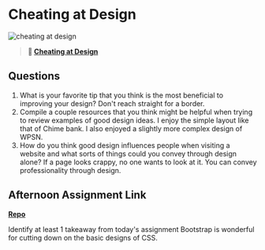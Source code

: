 # Cheating at Design

![cheating at design](https://bcw.blob.core.windows.net/public/img/courses/5247609446691139)

> **📖 [Cheating at Design](https://codeworksacademy.com/fs-student-guide/resources/wk1/04-Cheating-at-Design)**

## Questions

1. What is your favorite tip that you think is the most beneficial to improving your design?
Don't reach straight for a border.
2. Compile a couple resources that you think might be helpful when trying to review examples of good design ideas.
I enjoy the simple layout like that of Chime bank. I also enjoyed a slightly more complex design of WPSN.
3. How do you think good design influences people when visiting a website and what sorts of things could you convey through design alone?
If a page looks crappy, no one wants to look at it. You can convey professionality through design.
## Afternoon Assignment Link

**[Repo](https://github.com/bcrossley712/bootstrap/tree/master/clonesite)**

Identify at least 1 takeaway from today's assignment
Bootstrap is wonderful for cutting down on the basic designs of CSS.
